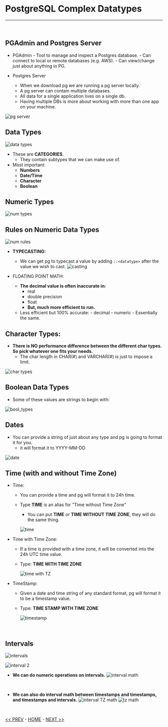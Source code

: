# PostgreSQL Complex Datatypes

<hr>
<br>

## PGAdmin and Postgres Server

- PGAdmin - Tool to manage and inspect a Postgres database. - Can connect to local or remote databases (e.g. AWS). - Can view/change just about anything in PG.
  <br>

- Postgres Server
  - When we download pg we are running a pg server locally.
  - A pg server can contain multiple databases.
  - All data for a single application lives on a single db.
  - Having multiple DBs is more about working with more than one app on your machine.

![pg server](../resources/pg_server.JPG)
<br>

## Data Types

![data types](../resources/data_types.JPG)

- These are **CATEGORIES**.
  - They contain subtypes that we can make use of.
- Most important:
  - **Numbers**
  - **Date/Time**
  - **Character**
  - **Boolean**
    <br>

## Numeric Types

![num types](../resources/num_types.JPG)
<br>

## Rules on Numeric Data Types

![num rules](../resources/num_rules.JPG)

- **TYPECASTING:**

  - We can get pg to typecast a value by adding `::<datatype>` after the value we wish to cast.
    ![casting](../resources/casting.JPG)
    <br>

- FLOATING POINT MATH:
  - **The decimal value is often inaccurate in:**
    - real
    - double precision
    - float
    - **But, much more efficient to run.**
  - Less efficient but 100% accurate: - decimal - numeric - Essentially the same.
    <br>

## Character Types:

- **There is NO performance difference between the different char types. So pick whatever one fits your needs.**
  - The char length in CHAR(#) and VARCHAR(#) is just to impose a limit.

![char types](../resources/char_types.JPG)
<br>

## Boolean Data Types

- Some of these values are strings to begin with:

![bool_types](../resources/bool_types.JPG)
<br>

## Dates

- You can provide a string of just about any type and pg is going to format it for you.
  - it will format it to YYYY-MM-DD

![date](../resources/date.JPG)
<br>

## Time (with and without Time Zone)

- Time:
  - You can provide a time and pg will format it to 24h time.
  - Type **TIME** is an alias for "Time without Time Zone"
    - You can put **TIME** or **TIME WITHOUT TIME ZONE**, they will do the same thing.

    ![time](../resources/time_no_TZ.JPG)

- Time with Time Zone:
  - If a time is provided with a time zone, it will be converted into the 24h UTC time value.
  - Type: **TIME WITH TIME ZONE**

    ![time with TZ](../resources/Time_with_TZ.JPG)

- TimeStamp:
  - Given a date and time string of any standard format, pg will format it to be a timestamp value.
  - Type: **TIME STAMP WITH TIME ZONE**
   
    ![timestamp](../resources/timestamp.JPG)
<br>

## Intervals

![intervals](../resources/intervals.JPG)

![interval 2](../resources/interval_2.JPG)
<br>

- **We can do numeric operations on intervals.**
  ![interval math](../resources/interval_math.JPG)
<br>

- **We can also do interval math between timestamps and timestamps, and timestamps and intervals.**
  ![interval TZ math](../resources/interval_tz_math.JPG)
  ![tz math](../resources/tz_math.JPG)
<br>

[<< PREV](../13_PG_Complex_Datatypes/index.md) - [HOME](../Frontpage/index.md) - [NEXT >>](../14_DB_side_Validation/index.md)
